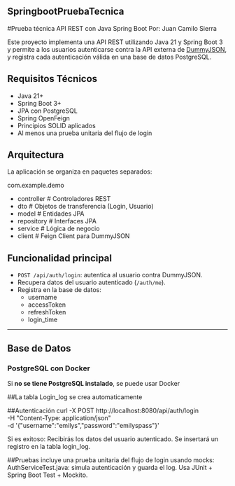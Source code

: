 ## SpringbootPruebaTecnica 
#Prueba técnica API REST con Java Spring Boot
Por: Juan Camilo Sierra

Este proyecto implementa una API REST utilizando Java 21 y Spring Boot 3 y permite a los usuarios autenticarse contra la API externa de [DummyJSON](https://dummyjson.com), y registra cada autenticación válida en una base de datos PostgreSQL.

## Requisitos Técnicos

- Java 21+
- Spring Boot 3+
- JPA con PostgreSQL
- Spring OpenFeign
- Principios SOLID aplicados
- Al menos una prueba unitaria del flujo de login

## Arquitectura

La aplicación se organiza en paquetes separados:

com.example.demo
- controller # Controladores REST
- dto # Objetos de transferencia (Login, Usuario)
- model # Entidades JPA
- repository # Interfaces JPA
- service # Lógica de negocio
- client # Feign Client para DummyJSON

## Funcionalidad principal

- `POST /api/auth/login`: autentica al usuario contra DummyJSON.
- Recupera datos del usuario autenticado (`/auth/me`).
- Registra en la base de datos:
  - username
  - accessToken
  - refreshToken
  - login_time

---

##  Base de Datos
### PostgreSQL con Docker
Si **no se tiene PostgreSQL instalado**, se puede usar Docker

##La tabla Login_log se crea automaticamente

##Autenticación
curl -X POST http://localhost:8080/api/auth/login \
  -H "Content-Type: application/json" \
  -d '{"username":"emilys","password":"emilyspass"}'

Si es exitoso:
Recibirás los datos del usuario autenticado.
Se insertará un registro en la tabla login_log.

##Pruebas
incluye una prueba unitaria del flujo de login usando mocks:
AuthServiceTest.java: simula autenticación y guarda el log.
Usa JUnit + Spring Boot Test + Mockito.

